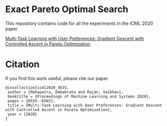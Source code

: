 # Exact Pareto Optimal Search

This repository contains code for all the experiments in the ICML 2020 paper

[Multi-Task Learning with User Preferences: Gradient Descent with Controlled Ascent in Pareto Optimization](https://proceedings.icml.cc/static/paper_files/icml/2020/3635-Paper.pdf)


# Citation
If you find this work useful, please cite our paper.

```
@incollection{icml2020_3635,
 author = {Mahapatra, Debabrata and Rajan, Vaibhav},
 booktitle = {Proceedings of Machine Learning and Systems 2020},
 pages = {6555--6565},
 title = {Multi-Task Learning with User Preferences: Gradient Descent with Controlled Ascent in Pareto Optimization},
 year = {2020}
}
```
